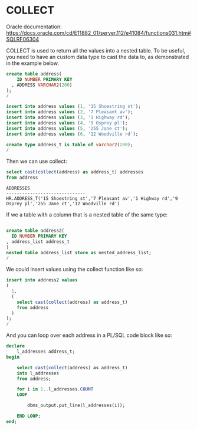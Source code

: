 # COLLECT

Oracle documentation: https://docs.oracle.com/cd/E11882_01/server.112/e41084/functions031.htm#SQLRF06304

COLLECT is used to return all the values into a nested table. To be useful, you need to have an custom data type to cast the data to, as demonstrated in the example below.

```sql
create table address(
    ID NUMBER PRIMARY KEY
  , ADDRESS VARCHAR2(200)
);
/

insert into address values (1, '15 Shoestring st');
insert into address values (2, '7 Pleasant av');
insert into address values (3, '1 Highway rd');
insert into address values (4, '9 Osprey pl');
insert into address values (5, '255 Jane ct');
insert into address values (6, '12 Woodville rd');

create type address_t is table of varchar2(200);
/
```

Then we can use collect:

```sql
select cast(collect(address) as address_t) addresses
from address
```

```
ADDRESSES
------------------------------
HR.ADDRESS_T('15 Shoestring st','7 Pleasant av','1 Highway rd','9 Osprey pl','255 Jane ct','12 Woodville rd')
```

If we a table with a column that is a nested table of the same type:

```sql

create table address2(
  ID NUMBER PRIMARY KEY
, address_list address_t
)
nested table address_list store as nested_address_list;
/
```

We could insert values using the collect function like so:

```sql
insert into address2 values
(
  1,
  (
    select cast(collect(address) as address_t)
    from address
  )
);
/
```

And you can loop over each address in a PL/SQL code block like so:

```sql
declare
    l_addresses address_t;
begin

    select cast(collect(address) as address_t)
    into l_addresses
    from address;

    for i in 1..l_addresses.COUNT
    LOOP

        dbms_output.put_line(l_addresses(i));

    END LOOP;
end;
```
